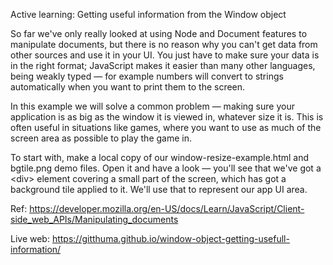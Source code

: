 Active learning: Getting useful information from the Window object

So far we've only really looked at using Node and Document features to manipulate documents, but there is no reason why you can't get data from other sources and use it in your UI. You just have to make sure your data is in the right format; JavaScript makes it easier than many other languages, being weakly typed — for example numbers will convert to strings automatically when you want to print them to the screen.

In this example we will solve a common problem — making sure your application is as big as the window it is viewed in, whatever size it is. This is often useful in situations like games, where you want to use as much of the screen area as possible to play the game in.

To start with, make a local copy of our window-resize-example.html and bgtile.png demo files. Open it and have a look — you'll see that we've got a &lt;div&gt; element covering a small part of the screen, which has got a background tile applied to it. We'll use that to represent our app UI area.

Ref: https://developer.mozilla.org/en-US/docs/Learn/JavaScript/Client-side_web_APIs/Manipulating_documents

Live web: https://gitthuma.github.io/window-object-getting-usefull-information/
